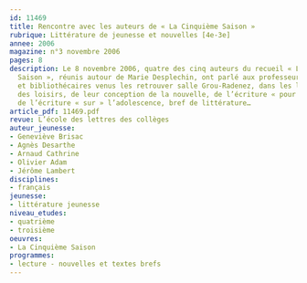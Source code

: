 ```yaml
---
id: 11469
title: Rencontre avec les auteurs de « La Cinquième Saison » 
rubrique: Littérature de jeunesse et nouvelles [4e-3e]
annee: 2006
magazine: n°3 novembre 2006
pages: 8
description: Le 8 novembre 2006, quatre des cinq auteurs du recueil « La Cinquième
  Saison », réunis autour de Marie Desplechin, ont parlé aux professeurs, documentalistes
  et bibliothécaires venus les retrouver salle Grou-Radenez, dans les locaux de l’école
  des loisirs, de leur conception de la nouvelle, de l’écriture « pour » les adolescents,
  de l’écriture « sur » l’adolescence, bref de littérature…
article_pdf: 11469.pdf
revue: L’école des lettres des collèges
auteur_jeunesse:
- Geneviève Brisac
- Agnès Desarthe
- Arnaud Cathrine
- Olivier Adam
- Jérôme Lambert
disciplines:
- français
jeunesse:
- littérature jeunesse
niveau_etudes:
- quatrième
- troisième
oeuvres:
- La Cinquième Saison
programmes:
- lecture - nouvelles et textes brefs
---
```

